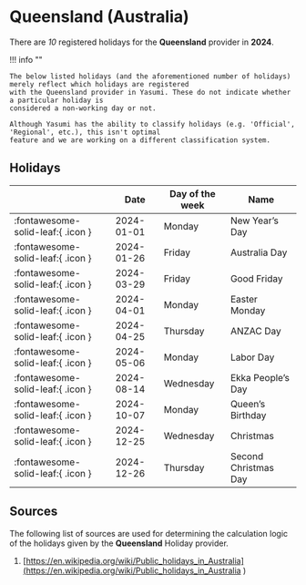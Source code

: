# Queensland (Australia)

There are _10_ registered holidays for the **Queensland** provider in **2024**.

!!! info ""

    The below listed holidays (and the aforementioned number of holidays) merely reflect which holidays are registered
    with the Queensland provider in Yasumi. These do not indicate whether a particular holiday is
    considered a non-working day or not.

    Although Yasumi has the ability to classify holidays (e.g. 'Official', 'Regional', etc.), this isn't optimal
    feature and we are working on a different classification system.

## Holidays

|     | Date | Day of the week | Name |
| --- | ---- | --------------- | ---- |
| :fontawesome-solid-leaf:{ .icon } | 2024-01-01 | Monday | New Year’s Day |
| :fontawesome-solid-leaf:{ .icon } | 2024-01-26 | Friday | Australia Day |
| :fontawesome-solid-leaf:{ .icon } | 2024-03-29 | Friday | Good Friday |
| :fontawesome-solid-leaf:{ .icon } | 2024-04-01 | Monday | Easter Monday |
| :fontawesome-solid-leaf:{ .icon } | 2024-04-25 | Thursday | ANZAC Day |
| :fontawesome-solid-leaf:{ .icon } | 2024-05-06 | Monday | Labor Day |
| :fontawesome-solid-leaf:{ .icon } | 2024-08-14 | Wednesday | Ekka People’s Day |
| :fontawesome-solid-leaf:{ .icon } | 2024-10-07 | Monday | Queen’s Birthday |
| :fontawesome-solid-leaf:{ .icon } | 2024-12-25 | Wednesday | Christmas |
| :fontawesome-solid-leaf:{ .icon } | 2024-12-26 | Thursday | Second Christmas Day |

## Sources

The following list of sources are used for determining the calculation logic of
the holidays given by the **Queensland** Holiday provider.


1. [https://en.wikipedia.org/wiki/Public_holidays_in_Australia](https://en.wikipedia.org/wiki/Public_holidays_in_Australia )
   